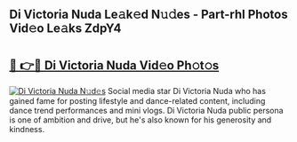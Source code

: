 ## Di Victoria Nuda Le𝚊k𝚎d N𝚞𝚍es - Part-rhl Photos Vid𝚎o Le𝚊ks ZdpY4

# <h2><a href="http://fbg3e6f.evod.top/?m=Di+Victoria+Nuda">🔗 👉🔴 Di Victoria Nuda Vid𝚎o Ph𝚘t𝚘s</a></h2>

[![Di Victoria Nuda N𝚞d𝚎s](https://i.imgur.com/8V9OHl7.gif)](http://fbg3e6f.evod.top/?m=Di+Victoria+Nuda)
Social media star Di Victoria Nuda who has gained fame for posting lifestyle and dance-related content, including dance trend performances and mini vlogs. Di Victoria Nuda public persona is one of ambition and drive, but he's also known for his generosity and kindness. 
